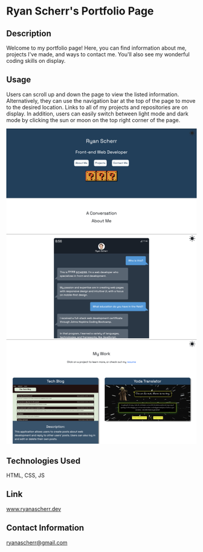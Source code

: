 # Ryan Scherr's Portfolio Page

## Description

Welcome to my portfolio page! Here, you can find information about me, projects I've made, and ways to contact me. You'll also see my wonderful coding skills on display.

## Usage

Users can scroll up and down the page to view the listed information. Alternatively, they can use the navigation bar at the top of the page to move to the desired location. Links to all of my projects and repositories are on display. In addition, users can easily switch between light mode and dark mode by clicking the sun or moon on the top right corner of the page.

![Ryan Scherr's Portfolio Page](img/portfolio-1.png)
![Ryan Scherr's Portfolio Page](img/portfolio-2.png)
![Ryan Scherr's Portfolio Page](img/portfolio-3.png)

## Technologies Used

HTML, CSS, JS

## Link

www.ryanascherr.dev

## Contact Information

ryanascherr@gmail.com
